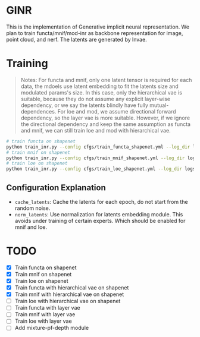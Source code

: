 # GINR
This is the implementation of Generative implicit neural representation.
We plan to train functa/mnif/mod-inr as backbone representation for image, point cloud, and nerf.
The latents are generated by lnvae.

# Training
> Notes: For functa and mnif, only one latent tensor is required for each data, the mdoels use latent embedding to fit the latents size and modulated params's size. In this case, only the hierarchical vae is suitable, because they do not assume any explicit layer-wise dependency, or we say the latents blindly have fully mutual-dependences. For loe and mod, we assume directional forward dependency, so the layer vae is more suitable. However, if we ignore the directional dependency and keep the same assumption as functa and mnif, we can still train loe and mod with hierarchical vae.

```bash
# train functa on shapenet
python train_inr.py --config cfgs/train_functa_shapenet.yml --log_dir logs
# train mnif on shapenet
python train_inr.py --config cfgs/train_mnif_shapenet.yml --log_dir logs
# train loe on shapenet
python train_inr.py --config cfgs/train_loe_shapenet.yml --log_dir logs
```
## Configuration Explanation
 - `cache_latents`: Cache the latents for each epoch, do not start from the random noise.
 - `norm_latents`: Use normalization for latents embedding module. This avoids under training of certain experts. Which should be enabled for mnif and loe.

# TODO
- [x] Train functa on shapenet
- [x] Train mnif on shapenet
- [x] Train loe on shapenet
- [x] Train functa with hierarchical vae on shapenet
- [x] Train mnif with hierarchical vae on shapenet
- [ ] Train loe with hierarchical vae on shapenet
- [ ] Train functa with layer vae
- [ ] Train mnif with layer vae
- [ ] Train loe with layer vae
- [ ] Add mixture-pf-depth module
